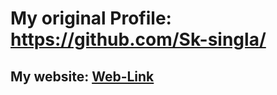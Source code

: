 # My original Profile: https://github.com/Sk-singla/

## My website: [Web-Link](https://samarth-gupta.netlify.app/)